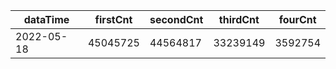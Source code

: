 |dataTime|firstCnt|secondCnt|thirdCnt|fourCnt|
|-|-|-|-|-|
|2022-05-18|45045725|44564817|33239149|3592754|